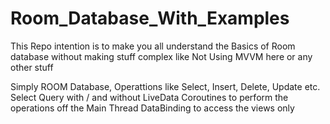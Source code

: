 # Room_Database_With_Examples

This Repo intention is to make you all understand the Basics of Room database without making stuff complex like Not Using MVVM here or any other stuff

Simply ROOM Database, Operattions like Select, Insert, Delete, Update etc.
Select Query with / and without LiveData
Coroutines to perform the operations off the Main Thread
DataBinding to access the views only
